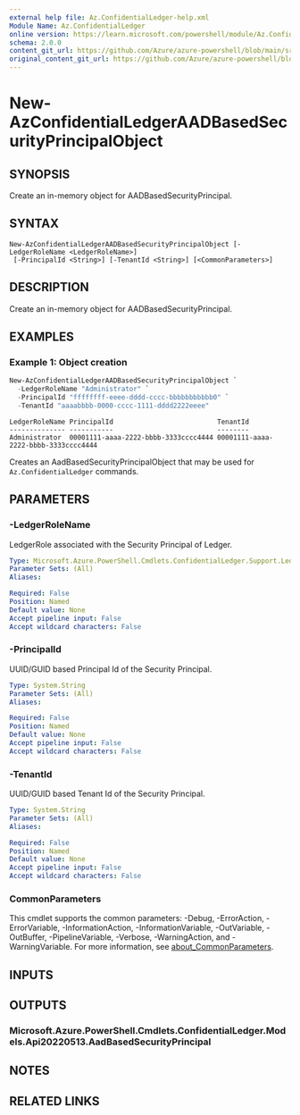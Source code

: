 ```yaml
---
external help file: Az.ConfidentialLedger-help.xml
Module Name: Az.ConfidentialLedger
online version: https://learn.microsoft.com/powershell/module/Az.ConfidentialLedger/new-AzConfidentialLedgerAADBasedSecurityPrincipalObject
schema: 2.0.0
content_git_url: https://github.com/Azure/azure-powershell/blob/main/src/ConfidentialLedger/ConfidentialLedger/help/New-AzConfidentialLedgerAADBasedSecurityPrincipalObject.md
original_content_git_url: https://github.com/Azure/azure-powershell/blob/main/src/ConfidentialLedger/ConfidentialLedger/help/New-AzConfidentialLedgerAADBasedSecurityPrincipalObject.md
---
```


# New-AzConfidentialLedgerAADBasedSecurityPrincipalObject

## SYNOPSIS
Create an in-memory object for AADBasedSecurityPrincipal.

## SYNTAX

```
New-AzConfidentialLedgerAADBasedSecurityPrincipalObject [-LedgerRoleName <LedgerRoleName>]
 [-PrincipalId <String>] [-TenantId <String>] [<CommonParameters>]
```

## DESCRIPTION
Create an in-memory object for AADBasedSecurityPrincipal.

## EXAMPLES

### Example 1: Object creation
```powershell
New-AzConfidentialLedgerAADBasedSecurityPrincipalObject `
  -LedgerRoleName "Administrator" `
  -PrincipalId "ffffffff-eeee-dddd-cccc-bbbbbbbbbbb0" `
  -TenantId "aaaabbbb-0000-cccc-1111-dddd2222eeee"
```

```output
LedgerRoleName PrincipalId                          TenantId
-------------- -----------                          --------
Administrator  00001111-aaaa-2222-bbbb-3333cccc4444 00001111-aaaa-2222-bbbb-3333cccc4444
```

Creates an AadBasedSecurityPrincipalObject that may be used for `Az.ConfidentialLedger` commands.

## PARAMETERS

### -LedgerRoleName
LedgerRole associated with the Security Principal of Ledger.

```yaml
Type: Microsoft.Azure.PowerShell.Cmdlets.ConfidentialLedger.Support.LedgerRoleName
Parameter Sets: (All)
Aliases:

Required: False
Position: Named
Default value: None
Accept pipeline input: False
Accept wildcard characters: False
```

### -PrincipalId
UUID/GUID based Principal Id of the Security Principal.

```yaml
Type: System.String
Parameter Sets: (All)
Aliases:

Required: False
Position: Named
Default value: None
Accept pipeline input: False
Accept wildcard characters: False
```

### -TenantId
UUID/GUID based Tenant Id of the Security Principal.

```yaml
Type: System.String
Parameter Sets: (All)
Aliases:

Required: False
Position: Named
Default value: None
Accept pipeline input: False
Accept wildcard characters: False
```

### CommonParameters
This cmdlet supports the common parameters: -Debug, -ErrorAction, -ErrorVariable, -InformationAction, -InformationVariable, -OutVariable, -OutBuffer, -PipelineVariable, -Verbose, -WarningAction, and -WarningVariable. For more information, see [about_CommonParameters](http://go.microsoft.com/fwlink/?LinkID=113216).

## INPUTS

## OUTPUTS

### Microsoft.Azure.PowerShell.Cmdlets.ConfidentialLedger.Models.Api20220513.AadBasedSecurityPrincipal

## NOTES

## RELATED LINKS
